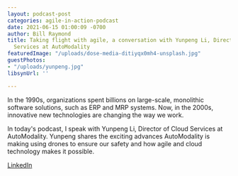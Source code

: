 ```yaml
---
layout: podcast-post
categories: agile-in-action-podcast
date: 2021-06-15 01:00:09 -0700
author: Bill Raymond
title: Taking flight with agile, a conversation with Yunpeng Li, Directory of Clouse
  Services at AutoModality
featuredImage: "/uploads/dose-media-ditiyqx0mh4-unsplash.jpg"
guestPhotos:
- "/uploads/yunpeng.jpg"
libsynUrl: ''

---
```

In the 1990s, organizations spent billions on large-scale, monolithic software solutions, such as ERP and MRP systems. Now, in the 2000s, innovative new technologies are changing the way we work.

In today's podcast, I speak with Yunpeng Li, Director of Cloud Services at AutoModality. Yunpeng shares the exciting advances AutoModality is making using drones to ensure our safety and how agile and cloud technology makes it possible.

[LinkedIn](https://www.linkedin.com/in/yli179/ "LinkedIn")